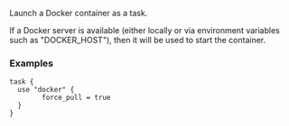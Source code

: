 <!-- This file was generated via `make gen/integrations-hcl` -->
Launch a Docker container as a task.

If a Docker server is available (either locally or via environment variables
such as "DOCKER_HOST"), then it will be used to start the container.

### Examples

```hcl
task {
  use "docker" {
		force_pull = true
  }
}
```

